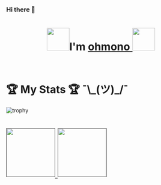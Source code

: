 ### Hi there 👋

<!--
**ohmono/ohmono** is a ✨ _special_ ✨ repository because its `README.md` (this file) appears on your GitHub profile.

Here are some ideas to get you started:

- 🔭 I’m currently working on ...
- 🌱 I’m currently learning ...
- 👯 I’m looking to collaborate on ...
- 🤔 I’m looking for help with ...
- 💬 Ask me about ...
- 📫 How to reach me: ...
- 😄 Pronouns: ...
- ⚡ Fun fact: ...
-->
<h1 align="center"><img src="https://github.githubassets.com/images/mona-whisper.gif" width="60px"/>I'm <a href="https://github.com/ohmono">ohmono <a><img src="https://c.tenor.com/BT6SV4XT52AAAAAM/me-it.gif" width="60px"/></h1>
<Br>


<h1> 🏆 My Stats 🏆 ¯\_(ツ)_/¯</h1>

![trophy](https://hacked-github-stat-trophies.flyn-nick.vercel.app/?username=ohmono&theme=gruvbox&rank=B,A,SECRET)
<h1>
    <a href="">    
        <img align="" height='130px' src="https://github-readme-stats.vercel.app/api?username=ohmono&show_icons=true&include_all_commits=true&line_height=21&theme=ayu-mirage" />
        <img align="" height='130px' src="https://github-readme-stats.vercel.app/api/top-langs/?username=ohmono&layout=compact&theme=ayu-mirage" />
    </a>
</h1>

